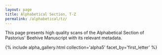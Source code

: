 ```yaml
---
layout: page
title: Alphabetical Section, T-Z
permalink: /alphabetical/tz/
---
```


This page presents high quality scans of the Alphabetical Section of Pastorius' Beehive Manuscript with its relevant metadata.

{% include alpha_gallery.html collection='alpha5' facet_by='first_letter' %}
